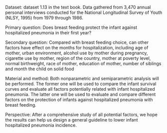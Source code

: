 Dataset: dataset 1.13 in the text book. Data gathered from 3,470 annual personal interviews conducted for the National Longitudinal Survey of Youth (NLSY, 1995) from 1979 through 1986.

Primary question: Does breast feeding protect the infant against hospitalized pneumonia in their first year? 

Secondary question: Compared with breast feeding choice, can other factors have effect on the months for hospitalization, including age of mother, urban environment, alcohol use by mother during pregnancy, cigarette use by mother, region of the country, mother at poverty level, normal birthweight, race of mother, education of mother, number of siblings and month the child on solid food

Material and method:
Both nonparametric and semiparametric analysis will be performed. The former one will be used to compare the infant survival curves and evaluate all factors potentially related with infant hospitalized pneumonia. The latter one will be used to evaluate and compare different factors on the protection of infants against hospitalized pneumonia with breast feeding.

Perspective: After a comprehensive study of all potential factors, we hope the results can help us design a general guideline to lower infant hospitalized pneumonia incidence.
